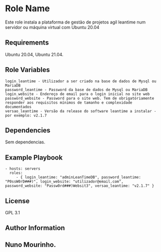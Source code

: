 Role Name
=========

Este role instala a plataforma de gestão de projetos agil leantime num servidor ou máquina virtual com Ubuntu 20.04

Requirements
------------

Ubuntu 20.04, Ubuntu 21.04. 

Role Variables
--------------
    login_leantime - Utilizador a ser criado na base de dados de Mysql ou MariaDB
    password_leantime - Password da base de dados de Mysql ou MariaDB
    login_website - Endereço de email para o login inicial no site web
    password_website - Password para o site web. Tem de obrigatóriamente responder aos requisitos mínimos de tamanho e complexidade documentados
    versao_leantime - Versão da release do software leantime a instalar - por exemplo: v2.1.7


Dependencies
------------

Sem dependencias.

Example Playbook
----------------

    - hosts: servers
      roles:
         - { login_leantime: "adminLeanTimeDB", password_leantime: "P0ssW0rD###)", login_website: "utilizador@email.com", password_website: "Passw0rd###)Websit3", versao_leantime: "v2.1.7" }

License
-------

GPL 3.1

Author Information
------------------

Nuno Mourinho.
---
